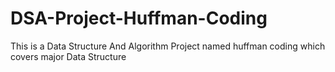 # DSA-Project-Huffman-Coding
This is a Data Structure And Algorithm Project named huffman coding which covers major Data Structure
